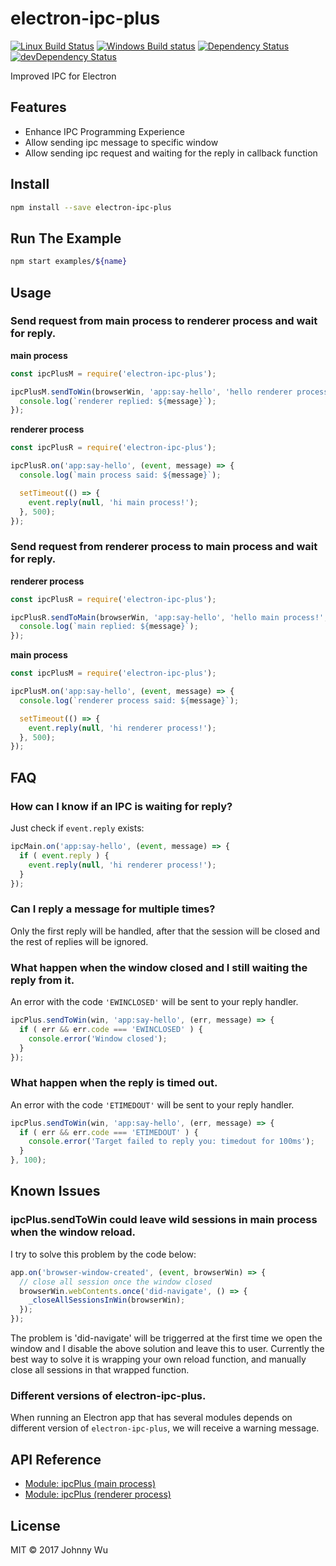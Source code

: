 # electron-ipc-plus

[![Linux Build Status](https://travis-ci.org/electron-utils/electron-ipc-plus.svg?branch=master)](https://travis-ci.org/electron-utils/electron-ipc-plus)
[![Windows Build status](https://ci.appveyor.com/api/projects/status/crnftwhvfxyldw75?svg=true)](https://ci.appveyor.com/project/jwu/electron-ipc-plus)
[![Dependency Status](https://david-dm.org/electron-utils/electron-ipc-plus.svg)](https://david-dm.org/electron-utils/electron-ipc-plus)
[![devDependency Status](https://david-dm.org/electron-utils/electron-ipc-plus/dev-status.svg)](https://david-dm.org/electron-utils/electron-ipc-plus#info=devDependencies)

Improved IPC for Electron

## Features

 - Enhance IPC Programming Experience
 - Allow sending ipc message to specific window
 - Allow sending ipc request and waiting for the reply in callback function

## Install

```bash
npm install --save electron-ipc-plus
```

## Run The Example

```bash
npm start examples/${name}
```

## Usage

### Send request from main process to renderer process and wait for reply.

**main process**

```javascript
const ipcPlusM = require('electron-ipc-plus');

ipcPlusM.sendToWin(browserWin, 'app:say-hello', 'hello renderer process!', (err, message) => {
  console.log(`renderer replied: ${message}`);
});
```

**renderer process**

```javascript
const ipcPlusR = require('electron-ipc-plus');

ipcPlusR.on('app:say-hello', (event, message) => {
  console.log(`main process said: ${message}`);

  setTimeout(() => {
    event.reply(null, 'hi main process!');
  }, 500);
});
```

### Send request from renderer process to main process and wait for reply.

**renderer process**

```javascript
const ipcPlusR = require('electron-ipc-plus');

ipcPlusR.sendToMain(browserWin, 'app:say-hello', 'hello main process!', (err, message) => {
  console.log(`main replied: ${message}`);
});
```

**main process**

```javascript
const ipcPlusM = require('electron-ipc-plus');

ipcPlusM.on('app:say-hello', (event, message) => {
  console.log(`renderer process said: ${message}`);

  setTimeout(() => {
    event.reply(null, 'hi renderer process!');
  }, 500);
});
```

## FAQ

### How can I know if an IPC is waiting for reply?

Just check if `event.reply` exists:

```javascript
ipcMain.on('app:say-hello', (event, message) => {
  if ( event.reply ) {
    event.reply(null, 'hi renderer process!');
  }
});
```

### Can I reply a message for multiple times?

Only the first reply will be handled, after that the session will be closed and the rest of replies will be ignored.

### What happen when the window closed and I still waiting the reply from it.

An error with the code `'EWINCLOSED'` will be sent to your reply handler.

```javascript
ipcPlus.sendToWin(win, 'app:say-hello', (err, message) => {
  if ( err && err.code === 'EWINCLOSED' ) {
    console.error('Window closed');
  }
});
```

### What happen when the reply is timed out.

An error with the code `'ETIMEDOUT'` will be sent to your reply handler.

```javascript
ipcPlus.sendToWin(win, 'app:say-hello', (err, message) => {
  if ( err && err.code === 'ETIMEDOUT' ) {
    console.error('Target failed to reply you: timedout for 100ms');
  }
}, 100);
```

## Known Issues

### ipcPlus.sendToWin could leave wild sessions in main process when the window reload.

I try to solve this problem by the code below:

```javascript
app.on('browser-window-created', (event, browserWin) => {
  // close all session once the window closed
  browserWin.webContents.once('did-navigate', () => {
    _closeAllSessionsInWin(browserWin);
  });
});
```

The problem is 'did-navigate' will be triggerred at the first time we open the window and I disable the above solution and leave this to user.
Currently the best way to solve it is wrapping your own reload function, and manually close all sessions in that wrapped function.

### Different versions of electron-ipc-plus.

When running an Electron app that has several modules depends on different version of `electron-ipc-plus`,
we will receive a warning message.

## API Reference

  - [Module: ipcPlus (main process)](./docs/ipc-main.md)
  - [Module: ipcPlus (renderer process)](./docs/ipc-renderer.md)

## License

MIT © 2017 Johnny Wu
